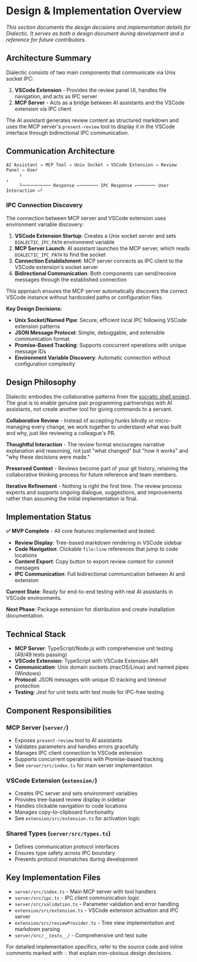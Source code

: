# Design & Implementation Overview

*This section documents the design decisions and implementation details for Dialectic. It serves as both a design document during development and a reference for future contributors.*

## Architecture Summary

Dialectic consists of two main components that communicate via Unix socket IPC:

1. **VSCode Extension** - Provides the review panel UI, handles file navigation, and acts as IPC server
2. **MCP Server** - Acts as a bridge between AI assistants and the VSCode extension via IPC client

The AI assistant generates review content as structured markdown and uses the MCP server's `present-review` tool to display it in the VSCode interface through bidirectional IPC communication.

## Communication Architecture

```
AI Assistant → MCP Tool → Unix Socket → VSCode Extension → Review Panel → User
     ↑                                                                      ↓
     └─────────── Response ←─────── IPC Response ←─────── User Interaction ←┘
```

### IPC Connection Discovery

The connection between MCP server and VSCode extension uses environment variable discovery:

1. **VSCode Extension Startup**: Creates a Unix socket server and sets `DIALECTIC_IPC_PATH` environment variable
2. **MCP Server Launch**: AI assistant launches the MCP server, which reads `DIALECTIC_IPC_PATH` to find the socket
3. **Connection Establishment**: MCP server connects as IPC client to the VSCode extension's socket server
4. **Bidirectional Communication**: Both components can send/receive messages through the established connection

This approach ensures the MCP server automatically discovers the correct VSCode instance without hardcoded paths or configuration files.

**Key Design Decisions:**
- **Unix Socket/Named Pipe**: Secure, efficient local IPC following VSCode extension patterns
- **JSON Message Protocol**: Simple, debuggable, and extensible communication format
- **Promise-Based Tracking**: Supports concurrent operations with unique message IDs
- **Environment Variable Discovery**: Automatic connection without configuration complexity

## Design Philosophy

Dialectic embodies the collaborative patterns from the [socratic shell project](https://socratic-shell.github.io/socratic-shell/). The goal is to enable genuine pair programming partnerships with AI assistants, not create another tool for giving commands to a servant.

**Collaborative Review** - Instead of accepting hunks blindly or micro-managing every change, we work together to understand what was built and why, just like reviewing a colleague's PR.

**Thoughtful Interaction** - The review format encourages narrative explanation and reasoning, not just "what changed" but "how it works" and "why these decisions were made."

**Preserved Context** - Reviews become part of your git history, retaining the collaborative thinking process for future reference and team members.

**Iterative Refinement** - Nothing is right the first time. The review process expects and supports ongoing dialogue, suggestions, and improvements rather than assuming the initial implementation is final.

## Implementation Status

**✅ MVP Complete** - All core features implemented and tested:
- **Review Display**: Tree-based markdown rendering in VSCode sidebar
- **Code Navigation**: Clickable `file:line` references that jump to code locations
- **Content Export**: Copy button to export review content for commit messages
- **IPC Communication**: Full bidirectional communication between AI and extension

**Current State**: Ready for end-to-end testing with real AI assistants in VSCode environments.

**Next Phase**: Package extension for distribution and create installation documentation.

## Technical Stack

- **MCP Server**: TypeScript/Node.js with comprehensive unit testing (49/49 tests passing)
- **VSCode Extension**: TypeScript with VSCode Extension API
- **Communication**: Unix domain sockets (macOS/Linux) and named pipes (Windows)
- **Protocol**: JSON messages with unique ID tracking and timeout protection
- **Testing**: Jest for unit tests with test mode for IPC-free testing

## Component Responsibilities

### MCP Server (`server/`)
- Exposes `present-review` tool to AI assistants
- Validates parameters and handles errors gracefully
- Manages IPC client connection to VSCode extension
- Supports concurrent operations with Promise-based tracking
- See `server/src/index.ts` for main server implementation

### VSCode Extension (`extension/`)
- Creates IPC server and sets environment variables
- Provides tree-based review display in sidebar
- Handles clickable navigation to code locations
- Manages copy-to-clipboard functionality
- See `extension/src/extension.ts` for activation logic

### Shared Types (`server/src/types.ts`)
- Defines communication protocol interfaces
- Ensures type safety across IPC boundary
- Prevents protocol mismatches during development

## Key Implementation Files

- `server/src/index.ts` - Main MCP server with tool handlers
- `server/src/ipc.ts` - IPC client communication logic
- `server/src/validation.ts` - Parameter validation and error handling
- `extension/src/extension.ts` - VSCode extension activation and IPC server
- `extension/src/reviewProvider.ts` - Tree view implementation and markdown parsing
- `server/src/__tests__/` - Comprehensive unit test suite

For detailed implementation specifics, refer to the source code and inline comments marked with `💡` that explain non-obvious design decisions.